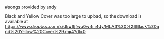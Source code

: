 #songs provided by andy


Black and Yellow Cover was too large to upload, so the download is available at https://www.dropbox.com/s/dkw8jfwq0w4m4dy/MLAS%20%28Black%20and%20Yellow%20Cover%29.mp4?dl=0
